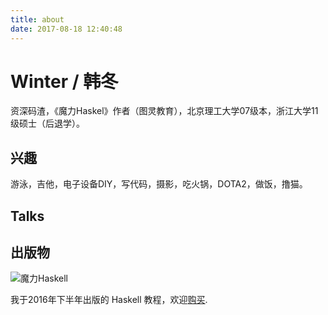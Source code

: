 ```yaml
---
title: about
date: 2017-08-18 12:40:48
---
```


# Winter / 韩冬

资深码渣，《魔力Haskel》作者（图灵教育），北京理工大学07级本，浙江大学11级硕士（后退学）。

## 兴趣

游泳，吉他，电子设备DIY，写代码，摄影，吃火锅，DOTA2，做饭，撸猫。

## Talks



## 出版物

![魔力Haskell](http://magic-haskell.com/cover.png)

我于2016年下半年出版的 Haskell 教程，欢迎[购买](http://search.jd.com/Search?keyword=%E9%AD%94%E5%8A%9Bhaskell&amp;enc=utf-8).

##
